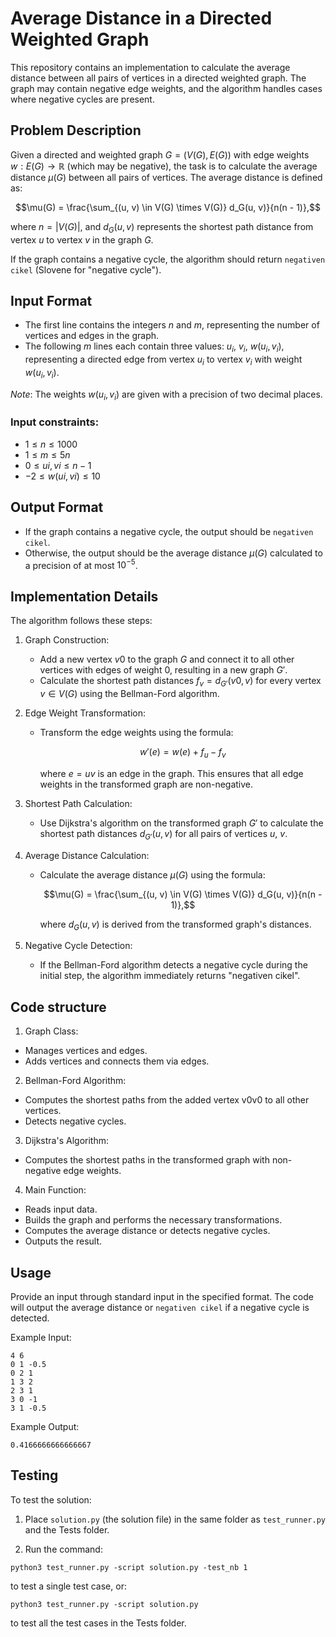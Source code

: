 # Average Distance in a Directed Weighted Graph

This repository contains an implementation to calculate the average distance between all pairs of vertices in a directed weighted graph. The graph may contain negative edge weights, and the algorithm handles cases where negative cycles are present.

## Problem Description

Given a directed and weighted graph $G = (V(G), E(G))$ with edge weights $w : E(G) \rightarrow \mathbb{R}$ (which may be negative), the task is to calculate the average distance $\mu(G)$ between all pairs of vertices. The average distance is defined as:

$$\mu(G) = \frac{\sum_{(u, v) \in V(G) \times V(G)} d_G(u, v)}{n(n - 1)},$$

where $n = |V(G)|$, and $d_G(u, v)$ represents the shortest path distance from vertex $u$ to vertex $v$ in the graph $G$.

If the graph contains a negative cycle, the algorithm should return `negativen cikel` (Slovene for "negative cycle").

## Input Format

- The first line contains the integers $n$ and $m$, representing the number of vertices and edges in the graph.
- The following $m$ lines each contain three values: $u_i,\ v_i, \ w(u_i, v_i)$, representing a directed edge from vertex $u_i$ to vertex $v_i$ with weight $w(u_i, v_i)$.

*Note*: The weights $w(u_i, v_i)$ are given with a precision of two decimal places.

### Input constraints:
- $1 \leq n \leq 1000$
- $1 \leq m \leq 5n$
- $0 \leq ui, vi \leq n - 1$
- $-2 \leq w(ui, vi) \leq 10$

## Output Format

- If the graph contains a negative cycle, the output should be `negativen cikel`.
- Otherwise, the output should be the average distance $\mu(G)$ calculated to a precision of at most $10^{-5}$.


## Implementation Details

The algorithm follows these steps:
1. Graph Construction:
   - Add a new vertex $v0$​ to the graph $G$ and connect it to all other vertices with edges of weight 0, resulting in a new graph $G'$.
   - Calculate the shortest path distances $f_v=d_{G'}(v0,v)$ for every vertex $v\in V(G)$ using the Bellman-Ford algorithm.
2. Edge Weight Transformation:
   - Transform the edge weights using the formula:
     
        $$w′(e)=w(e)+f_u−f_v$$
     
        where $e=uv$ is an edge in the graph. This ensures that all edge weights in the transformed graph are non-negative.
3. Shortest Path Calculation:
   - Use Dijkstra's algorithm on the transformed graph $G'$ to calculate the shortest path distances $d_{G'}(u,v)$ for all pairs of vertices $u,\ v$.

4. Average Distance Calculation:
   - Calculate the average distance  $\mu(G)$ using the formula:
     
     $$\mu(G) = \frac{\sum_{(u, v) \in V(G) \times V(G)} d_G(u, v)}{n(n - 1)},$$
     
     where $d_G(u,v)$ is derived from the transformed graph's distances.

5. Negative Cycle Detection:
   - If the Bellman-Ford algorithm detects a negative cycle during the initial step, the algorithm immediately returns "negativen cikel".

## Code structure
1. Graph Class:
  - Manages vertices and edges.
  - Adds vertices and connects them via edges.

2. Bellman-Ford Algorithm:
  - Computes the shortest paths from the added vertex v0v0​ to all other vertices.
  - Detects negative cycles.

3. Dijkstra's Algorithm:
  - Computes the shortest paths in the transformed graph with non-negative edge weights.

4. Main Function:
  - Reads input data.
  - Builds the graph and performs the necessary transformations.
  - Computes the average distance or detects negative cycles.
  - Outputs the result.

## Usage
Provide an input through standard input in the specified format. The code will output the average distance or `negativen cikel` if a negative cycle is detected.

Example Input:
```
4 6
0 1 -0.5
0 2 1
1 3 2
2 3 1
3 0 -1
3 1 -0.5
```

Example Output:
```
0.4166666666666667
```
## Testing
To test the solution:

1. Place `solution.py` (the solution file) in the same folder as `test_runner.py` and the Tests folder.

2. Run the command:
```
python3 test_runner.py -script solution.py -test_nb 1
```
to test a single test case, or:
```
python3 test_runner.py -script solution.py
```
to test all the test cases in the Tests folder.
